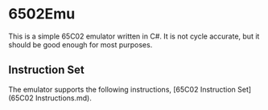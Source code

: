 # 6502Emu

This is a simple 65C02 emulator written in C#. It is not cycle accurate, but it should
be good enough for most purposes.

## Instruction Set

The emulator supports the following instructions, [65C02 Instruction Set](65C02 Instructions.md).